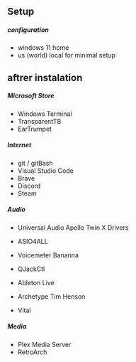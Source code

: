 
## Setup
##### configuration
- windows 11 home
- us (world) local for minimal setup

## aftrer instalation

##### Microsoft Store

  - Windows Terminal
  - TransparentTB
  - EarTrumpet

##### Internet

  - git / gitBash
  - Visual Studio Code
  - Brave
  - Discord
  - Steam
  
##### Audio

  - Universal Audio Apollo Twin X Drivers
  - ASIO4ALL
  - Voicemeter Bananna
  - QJackCtl
  
  - Ableton Live
  - Archetype Tim Henson 
  - Vital

##### Media

  - Plex Media Server 
  - RetroArch
